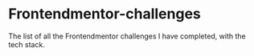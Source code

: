# Frontendmentor-challenges
The list of all the Frontendmentor challenges I have completed, with the tech stack.
